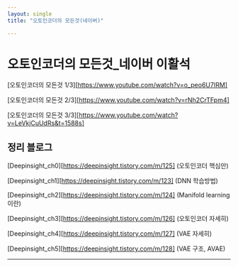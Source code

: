 ```yaml
---
layout: single
title: "오토인코더의 모든것(네이버)"

---
```


#  오토인코더의 모든것_네이버 이활석

[오토인코더의 모든것 1/3][https://www.youtube.com/watch?v=o_peo6U7IRM]

[오토인코더의 모든것 2/3][https://www.youtube.com/watch?v=rNh2CrTFpm4]

[오토인코더의 모든것 3/3][https://www.youtube.com/watch?v=LeVkjCuUdRs&t=1588s]



## 정리 블로그

[Deepinsight_ch0][https://deepinsight.tistory.com/m/125] (오토인코더 핵심만)

[Deepinsight_ch1][https://deepinsight.tistory.com/m/123] (DNN 학습방법)

[Deepinsight_ch2][https://deepinsight.tistory.com/m/124] (Manifold learning이란)

[Deepinsight_ch3][https://deepinsight.tistory.com/m/126] (오토인코더 자세히)

[Deepinsight_ch4][https://deepinsight.tistory.com/m/127] (VAE 자세히)

[Deepinsight_ch5][https://deepinsight.tistory.com/m/128] (VAE 구조, AVAE)

---



